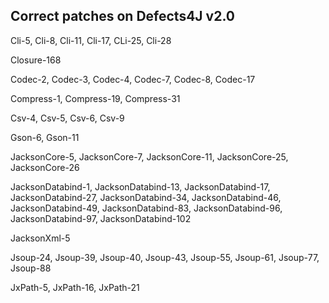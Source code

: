 ## Correct patches on Defects4J v2.0

Cli-5, Cli-8, Cli-11, Cli-17, CLi-25, Cli-28

Closure-168

Codec-2, Codec-3, Codec-4, Codec-7, Codec-8, Codec-17

Compress-1, Compress-19, Compress-31

Csv-4, Csv-5, Csv-6, Csv-9

Gson-6, Gson-11

JacksonCore-5, JacksonCore-7, JacksonCore-11, JacksonCore-25, JacksonCore-26

JacksonDatabind-1, JacksonDatabind-13, JacksonDatabind-17, JacksonDatabind-27, JacksonDatabind-34, JacksonDatabind-46, JacksonDatabind-49, JacksonDatabind-83, JacksonDatabind-96, JacksonDatabind-97, JacksonDatabind-102

JacksonXml-5

Jsoup-24, Jsoup-39, Jsoup-40, Jsoup-43, Jsoup-55, Jsoup-61, Jsoup-77, Jsoup-88

JxPath-5, JxPath-16, JxPath-21

